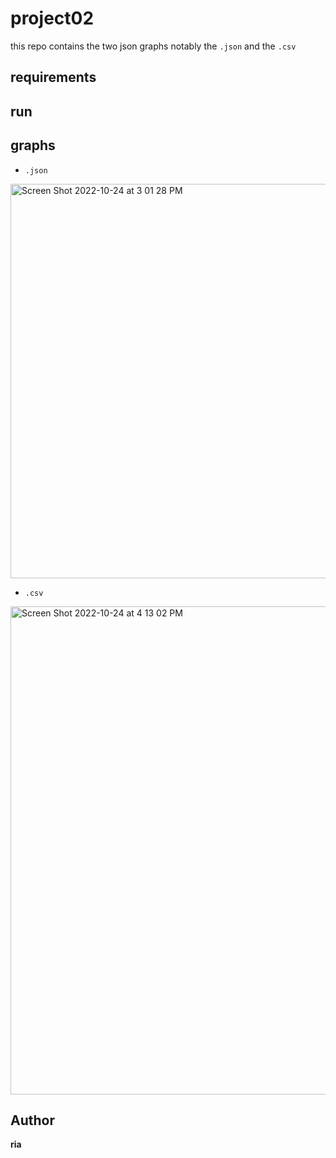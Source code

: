# project02
 this repo contains the two json graphs notably the `.json` and the `.csv`
 
 ## requirements 
 
 ## run 
 
 ## graphs 
 * `.json`
 <img width="631" alt="Screen Shot 2022-10-24 at 3 01 28 PM" src="https://user-images.githubusercontent.com/112538914/197669519-c17d93ec-1a52-4e7e-97a6-181a6940b9c8.png">
 
  * `.csv`
 
 <img width="781" alt="Screen Shot 2022-10-24 at 4 13 02 PM" src="https://user-images.githubusercontent.com/112538914/197669626-9b8cb01a-6c46-432a-a634-6d9037f1b66c.png">


 ## Author
 
  **ria**
